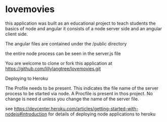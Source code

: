 # lovemovies

this application was built as an educational project to teach students the basics of node and angular
it consists of a node server side and an angular client side.

The angular files are contained under the /public directory

the entire node process can be seen in the server.js file


You are welcome to clone or fork this application at https://github.com/lillylangtree/lovemovies.git


Deploying to Heroku

The Profile needs to be present. This indicates the file name of the server process to be started via node.
A Procfile is present in thos project. No change is need d unless you change the name of the server file.

see https://devcenter.heroku.com/articles/getting-started-with-nodejs#introduction for details of deploying
node applications to heroku
